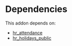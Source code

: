 # Dependencies

This addon depends on:

- [hr_attendance](https://github.com/bringout/oca-ocb-hr/tree/8ba7c48b948434a6e0f007fa4a42b2c2404b816a/odoo-bringout-oca-ocb-hr_attendance)
- [hr_holidays_public](https://github.com/bringout/oca-technical)

